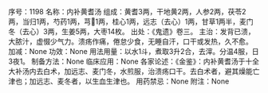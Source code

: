 序号：1198
名称：内补黄耆汤
组成：黄耆3两，干地黄2两，人参2两，茯苓2两，当归1两，芍药1两，芎1两，桂心1两，远志（去心）1两，甘草1两半，麦门冬（去心）3两，生姜5两，大枣14枚。
出处：《鬼遗》卷三。
主治：发背已溃，大脓汁，虚惙少气力。溃疡作痛，倦怠少食，无睡自汗，口干或发热，久不愈。
加减：None
功效：None
用法用量：以水1斗，煮取3升2合，去滓。分温4服，日3夜1。
制备方法：None
临床应用：None
各家论述：《金鉴》：内补黄耆汤于十全大补汤内去白术，加远志、麦门冬，水煎服，治溃疡口干。去白术者，避其燥能亡津也；加远志、麦冬者，以生血生津也。
用药禁忌：None
附注：None
